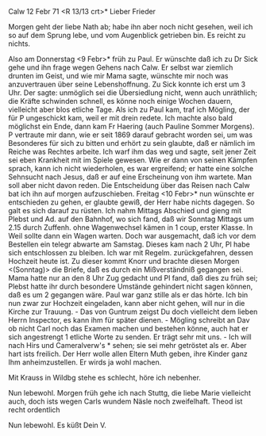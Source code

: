  Calw 12 Febr 71
 <R 13/13 crt>*
Lieber Frieder

Morgen geht der liebe Nath ab; habe ihn aber noch nicht gesehen, weil ich so auf dem Sprung lebe, und vom Augenblick getrieben bin. Es reicht zu nichts.

Also am Donnerstag <9 Febr>* früh zu Paul. Er wünschte daß ich zu Dr Sick gehe und ihn frage wegen Gehens nach Calw. Er selbst war ziemlich drunten im Geist, und wie mir Mama sagte, wünschte mir noch was anzuvertrauen über seine Lebenshoffnung. Zu Sick konnte ich erst um 3 Uhr. Der sagte: unmöglich sei die Übersiedlung nicht, wenn auch unräthlich; die Kräfte schwinden schnell, es könne noch einige Wochen dauern, vielleicht aber blos etliche Tage. Als ich zu Paul kam, traf ich Mögling, der für P ungeschickt kam, weil er mit drein redete. Ich machte also bald möglichst ein Ende, dann kam Fr Haering (auch Pauline Sommer Morgens). P vertraute mir dann, wie er seit 1869 darauf gebracht worden sei, um was Besonderes für sich zu bitten und erhört zu sein glaubte, daß er nämlich im Reiche was Rechtes arbeite. Ich warf ihm das weg und sagte, seit jener Zeit sei eben Krankheit mit im Spiele gewesen. Wie er dann von seinen Kämpfen sprach, kann ich nicht wiederholen, es war ergreifend; er hatte eine solche Sehnsucht nach Jesus, daß er auf eine Erscheinung von ihm wartete. Man soll aber nicht davon reden. Die Entscheidung über das Reisen nach Calw bat ich ihn auf morgen aufzuschieben. Freitag <10 Febr>* nun wünschte er entschieden zu gehen, er glaubte gewiß, der Herr habe nichts dagegen. So galt es sich darauf zu rüsten. Ich nahm Mittags Abschied und gieng mit Plebst und Ad. auf den Bahnhof, wo sich fand, daß wir Sonntag Mittags um 2.15 durch Zuffenh. ohne Wagenwechsel kämen in 1 coup‚ erster Klasse. In Weil sollte dann ein Wagen warten. Doch war ausgemacht, daß ich vor dem Bestellen ein telegr abwarte am Samstag. Dieses kam nach 2 Uhr, Pl habe sich entschlossen zu bleiben. Ich war mit Regelm. zurückgefahren, dessen Hochzeit heute ist. Zu dieser kommt Knorr und brachte diesen Morgen <(Sonntag)> die Briefe, daß es durch ein Mißverständniß gegangen sei. Mama hatte nur an den 8 Uhr Zug gedacht und Pl fand, daß dies zu früh sei; Plebst hatte ihr durch besondere Umstände gehindert nicht sagen können, daß es um 2 gegangen wäre. Paul war ganz stille als er das hörte. Ich bin nun zwar zur Hochzeit eingeladen, kann aber nicht gehen, will nur in die Kirche zur Trauung. - Das von Guntrum zeigst Du doch vielleicht dem lieben Herrn Inspector, es kann ihm für später dienen. - Mögling schreibt an Dav ob nicht Carl noch das Examen machen und bestehen könne, auch hat er sich angestrengt <dem lieben Paul Gundert>1 etliche Worte zu senden. Er trägt sehr mit uns. - Ich will nach Hirs und Cameralverw's <Bilfinger>* sehen; sie sei mehr getröstet als er. Aber hart ists freilich. Der Herr wolle allen Eltern Muth geben, ihre Kinder ganz Ihm anheimzustellen. Er wirds ja wohl machen.

Mit Krauss in Wildbg stehe es schlecht, höre ich nebenher.

Nun lebewohl. Morgen früh gehe ich nach Stuttg, die liebe Marie vielleicht auch, doch ists wegen Carls wundem Näsle noch zweifelhaft. Theod ist recht ordentlich

 Nun lebewohl. Es küßt
 Dein V.

